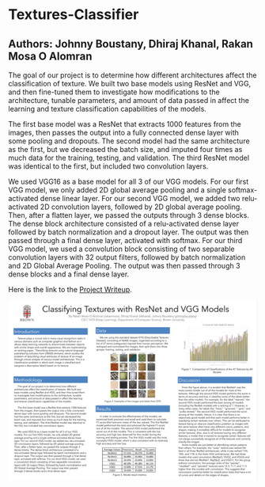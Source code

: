 # Textures-Classifier

## Authors: Johnny Boustany, Dhiraj Khanal, Rakan Mosa O Alomran

The goal of our project is to determine how different architectures affect the classification of texture. We built two base models using ResNet and VGG, and then fine-tuned them to investigate how modifications to the architecture, tunable parameters, and amount of data passed in affect the learning and texture classification capabilities of the models. 

The first base model was a ResNet that extracts 1000 features from the images, then passes the output into a fully connected dense layer with some pooling and dropouts. The second model had the same architecture as the first, but we decreased the batch size, and imputed four times as much data for the training, testing, and validation. The third ResNet model was identical to the first, but included two convolution layers.

We used VGG16 as a base model for all 3 of our VGG models. For our first VGG model, we only added 2D global average pooling and a single softmax-activated dense linear layer. For our second VGG model, we added two relu-activated 2D convolution layers, followed by 2D global average pooling. Then, after a flatten layer, we passed the outputs through 3 dense blocks. The dense block architecture consisted of a relu-activated dense layer followed by batch normalization and a dropout layer. The output was then passed through a final dense layer, activated with softmax. For our third VGG model, we used a convolution block consisting of two separable convolution layers with 32 output filters, followed by batch normalization and 2D Global Average Pooling. The output was then passed through 3 dense blocks and a final dense layer.


Here is the link to the [Project Writeup](https://docs.google.com/document/d/1nTk9OHvCTI8rGrsVXXEZt9qAQBM3ojPsbBitPrDigeY/edit?usp=sharing).

![A poster summarizing the project.](/docs/poster.png)
